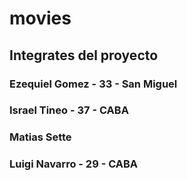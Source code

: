 # movies
## Integrates del proyecto
### Ezequiel Gomez - 33 - San Miguel
### Israel Tineo - 37 - CABA
### Matias Sette
### Luigi Navarro - 29 - CABA
